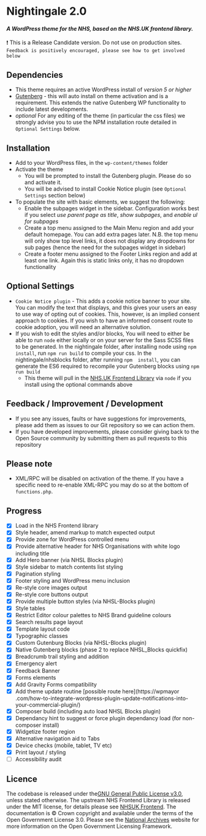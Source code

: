 # Nightingale 2.0
#### *A WordPress theme for the NHS, based on the NHS.UK frontend library.*

:exclamation: This is a Release Candidate version. Do not use on production sites. `Feedback is positively encouraged,
 please see how to get involved below`

## Dependencies
 - This theme requires an active WordPress install of *version 5 or higher*
 - [Gutenberg](https://en-gb.wordpress.org/plugins/gutenberg/) - this will auto install on theme activation and is a 
 requirement. This extends the native Gutenberg WP functionality to include latest developments.
 - *optional* For any editing of the theme (in particular the css files) we strongly advise you to use the NPM 
 installation route detailed in `Optional Settings` below.
 
## Installation
 - Add to your WordPress files, in the `wp-content/themes` folder
 - Activate the theme
   - You will be prompted to install the Gutenberg plugin. Please do so and activate it. 
   - You will be advised to install Cookie Notice plugin (see `Optional Settings` section below)
 - To populate the site with basic elements, we suggest the following:
   - Enable the subpages widget in the sidebar. Configuration works best if you select *use parent page as title*, *show subpages*, and *enable ul for subpages*
   - Create a top menu assigned to the Main Menu region and add your default homepage. You can add extra pages later. N.B. the top menu will only show top level links, it does not display any dropdowns for sub pages (hence the need for the subpages widget in sidebar)
   - Create a footer menu assigned to the Footer Links region and add at least one link. Again this is static links only, it has no dropdown functionality
 
## Optional Settings
 - `Cookie Notice plugin` - This adds a cookie notice banner to your site. You can modify the text that displays, and
  this gives your users an easy to use way of opting out of cookies. This, however, is an implied consent approach to
   cookies. If you wish to have an informed consent route to cookie adoption, you will need an alternative solution.
 - If you wish to edit the styles and/or blocks, You will need to either be able to run `node` either 
    locally or on your server for the Sass SCSS files to be generated. In the nightingale folder, after installing 
    node using `npm install`, run `npm run build` to compile your css. In the nightingale/nhsblocks folder, after 
    running `npm  install`, you can generate the ES6 required to recompile your Gutenberg blocks using `npm run build`
    - This theme will pull in the [NHS.UK Frontend Library](https://github.com/nhsuk/nhsuk-frontend) via `node` if you 
   install using the optional commands above
      
## Feedback / Improvement / Development
 - If you see any issues, faults or have suggestions for improvements, please add them as issues to our Git 
 repository so we can action them.
 - If you have developed improvements, please consider giving back to the Open Source community by submitting them as
  pull requests to this repository
  
  
## Please note
 - XML/RPC will be disabled on activation of the theme. If you have a specific need to re-enable XML-RPC you may do so at the bottom of `functions.php`.
  
## Progress
 - [x] Load in the NHS Frontend library
 - [x] Style header, amend markup to match expected output
 - [x] Provide zone for WordPress controlled menu
 - [x] Provide alternative header for NHS Organisations with white logo including title
 - [x] Add Hero banner (via NHSL Blocks plugin)
 - [x] Style sidebar to match contents list styling
 - [x] Pagination styling
 - [x] Footer styling and WordPress menu inclusion
 - [x] Re-style core images output
 - [x] Re-style core buttons output
 - [x] Provide multiple button styles (via NHSL-Blocks plugin)
 - [x] Style tables
 - [x] Restrict Editor colour palettes to NHS Brand guideline colours
 - [x] Search results page layout
 - [x] Template layout code
 - [x] Typographic classes
 - [x] Custom Gutenburg Blocks (via NHSL-Blocks plugin)
 - [x] Native Gutenberg blocks (phase 2 to replace NHSL_Blocks quickfix)
 - [x] Breadcrumb trail styling and addition
 - [x] Emergency alert
 - [x] Feedback Banner
 - [x] Forms elements
 - [x] Add Gravity Forms compatibility
 - [x] Add theme update routine [possible route here](https://wpmayor
 .com/how-to-integrate-wordpress-plugin-update-notifications-into-your-commercial-plugin/)
 - [x] Composer build (including auto load NHSL Blocks plugin)
 - [x] Dependancy hint to suggest or force plugin dependancy load (for non-composer install)
 - [x] Widgetize footer region
 - [x] Alternative navigation aid to Tabs
 - [x] Device checks (mobile, tablet, TV etc)
 - [x] Print layout / styling
 - [ ] Accessibility audit
 
 ## Licence
 
 The codebase is released under the[GNU General Public License v3.0](https://www.gnu.org/licenses/gpl-3.0.en.html), unless stated otherwise. The upstream NHS Frontend Library is released under the MIT license, for details please see [NHSUK Frontend](https://github.com/nhsuk/nhsuk-frontend). The documentation is © Crown copyright and available under the terms of the Open Government License 3.0. Please see the [National Archives](http://www.nationalarchives.gov.uk/information-management/re-using-public-sector-information/uk-government-licensing-framework/) website for more information on the Open Government Licensing Framework.
